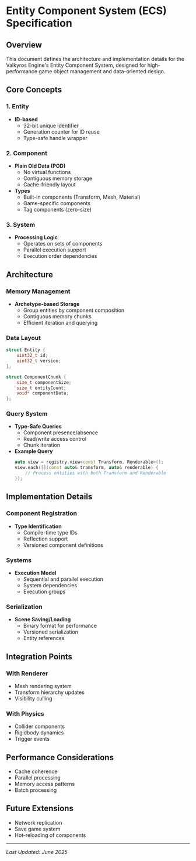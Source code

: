 # Entity Component System (ECS) Specification

## Overview
This document defines the architecture and implementation details for the Valkyros Engine's Entity Component System, designed for high-performance game object management and data-oriented design.

## Core Concepts

### 1. Entity
- **ID-based**
  - 32-bit unique identifier
  - Generation counter for ID reuse
  - Type-safe handle wrapper

### 2. Component
- **Plain Old Data (POD)**
  - No virtual functions
  - Contiguous memory storage
  - Cache-friendly layout
- **Types**
  - Built-in components (Transform, Mesh, Material)
  - Game-specific components
  - Tag components (zero-size)

### 3. System
- **Processing Logic**
  - Operates on sets of components
  - Parallel execution support
  - Execution order dependencies

## Architecture

### Memory Management
- **Archetype-based Storage**
  - Group entities by component composition
  - Contiguous memory chunks
  - Efficient iteration and querying

### Data Layout
```cpp
struct Entity {
    uint32_t id;
    uint32_t version;
};

struct ComponentChunk {
    size_t componentSize;
    size_t entityCount;
    void* componentData;
};
```

### Query System
- **Type-Safe Queries**
  - Component presence/absence
  - Read/write access control
  - Chunk iteration
- **Example Query**
  ```cpp
  auto view = registry.view<const Transform, Renderable>();
  view.each([](const auto& transform, auto& renderable) {
      // Process entities with both Transform and Renderable
  });
  ```

## Implementation Details

### Component Registration
- **Type Identification**
  - Compile-time type IDs
  - Reflection support
  - Versioned component definitions

### Systems
- **Execution Model**
  - Sequential and parallel execution
  - System dependencies
  - Execution groups

### Serialization
- **Scene Saving/Loading**
  - Binary format for performance
  - Versioned serialization
  - Entity references

## Integration Points

### With Renderer
- Mesh rendering system
- Transform hierarchy updates
- Visibility culling

### With Physics
- Collider components
- Rigidbody dynamics
- Trigger events

## Performance Considerations
- Cache coherence
- Parallel processing
- Memory access patterns
- Batch processing

## Future Extensions
- Network replication
- Save game system
- Hot-reloading of components

---
*Last Updated: June 2025*
